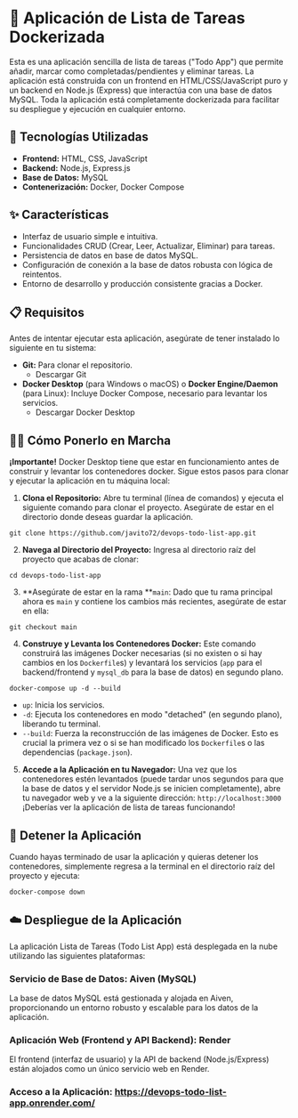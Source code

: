 # 📝 Aplicación de Lista de Tareas Dockerizada
Esta es una aplicación sencilla de lista de tareas ("Todo App") que permite añadir, marcar como completadas/pendientes y eliminar tareas. La aplicación está construida con un frontend en HTML/CSS/JavaScript puro y un backend en Node.js (Express) que interactúa con una base de datos MySQL. Toda la aplicación está completamente dockerizada para facilitar su despliegue y ejecución en cualquier entorno.

## 🚀 Tecnologías Utilizadas
* **Frontend:** HTML, CSS, JavaScript
* **Backend:** Node.js, Express.js
* **Base de Datos:** MySQL
* **Contenerización:** Docker, Docker Compose

## ✨ Características
* Interfaz de usuario simple e intuitiva.
* Funcionalidades CRUD (Crear, Leer, Actualizar, Eliminar) para tareas.
* Persistencia de datos en base de datos MySQL.
* Configuración de conexión a la base de datos robusta con lógica de reintentos.
* Entorno de desarrollo y producción consistente gracias a Docker.

## 📋 Requisitos
Antes de intentar ejecutar esta aplicación, asegúrate de tener instalado lo siguiente en tu sistema:
* **Git:** Para clonar el repositorio.
   * Descargar Git
* **Docker Desktop** (para Windows o macOS) o **Docker Engine/Daemon** (para Linux): Incluye Docker Compose, necesario para levantar los servicios.
   * Descargar Docker Desktop

## 🏃‍♀️ Cómo Ponerlo en Marcha
**¡Importante!** Docker Desktop tiene que estar en funcionamiento antes de construir y levantar los contenedores docker.
Sigue estos pasos para clonar y ejecutar la aplicación en tu máquina local:

1. **Clona el Repositorio:** Abre tu terminal (línea de comandos) y ejecuta el siguiente comando para clonar el proyecto. Asegúrate de estar en el directorio donde deseas guardar la aplicación.

```
git clone https://github.com/javito72/devops-todo-list-app.git
```

2. **Navega al Directorio del Proyecto:** Ingresa al directorio raíz del proyecto que acabas de clonar:

```
cd devops-todo-list-app
```

3. **Asegúrate de estar en la rama **`main`: Dado que tu rama principal ahora es `main` y contiene los cambios más recientes, asegúrate de estar en ella:

```
git checkout main
```

4. **Construye y Levanta los Contenedores Docker:** Este comando construirá las imágenes Docker necesarias (si no existen o si hay cambios en los `Dockerfile`s) y levantará los servicios (`app` para el backend/frontend y `mysql_db` para la base de datos) en segundo plano.

```
docker-compose up -d --build
```

   * `up`: Inicia los servicios.
   * `-d`: Ejecuta los contenedores en modo "detached" (en segundo plano), liberando tu terminal.
   * `--build`: Fuerza la reconstrucción de las imágenes de Docker. Esto es crucial la primera vez o si se han modificado los `Dockerfile`s o las dependencias (`package.json`).

5. **Accede a la Aplicación en tu Navegador:** Una vez que los contenedores estén levantados (puede tardar unos segundos para que la base de datos y el servidor Node.js se inicien completamente), abre tu navegador web y ve a la siguiente dirección:
`http://localhost:3000`
¡Deberías ver la aplicación de lista de tareas funcionando!

## 🛑 Detener la Aplicación
Cuando hayas terminado de usar la aplicación y quieras detener los contenedores, simplemente regresa a la terminal en el directorio raíz del proyecto y ejecuta:

```
docker-compose down
```

## ☁️ Despliegue de la Aplicación

La aplicación Lista de Tareas (Todo List App) está desplegada en la nube utilizando las siguientes plataformas:

### Servicio de Base de Datos: Aiven (MySQL)
La base de datos MySQL está gestionada y alojada en Aiven, proporcionando un entorno robusto y escalable para los datos de la aplicación.

### Aplicación Web (Frontend y API Backend): Render
El frontend (interfaz de usuario) y la API de backend (Node.js/Express) están alojados como un único servicio web en Render.

### Acceso a la Aplicación: https://devops-todo-list-app.onrender.com/